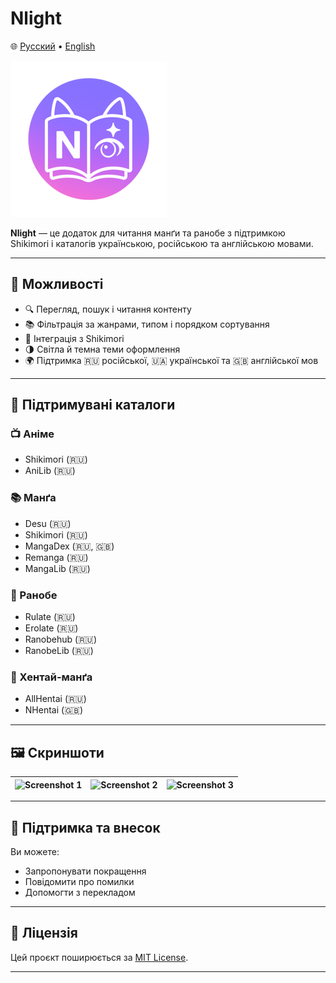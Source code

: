 # Nlight

🌐 [Русский](README_ru.md) • [English](README_en.md)

![Nlight Logo](../assets/readme_logo.png)

**Nlight** — це додаток для читання манґи та ранобе з підтримкою Shikimori і каталогів українською, російською та англійською мовами.

---

## 🚀 Можливості

* 🔍 Перегляд, пошук і читання контенту
* 📚 Фільтрація за жанрами, типом і порядком сортування
* 🧩 Інтеграція з Shikimori
* 🌗 Світла й темна теми оформлення
* 🌍 Підтримка 🇷🇺 російської, 🇺🇦 української та 🇬🇧 англійської мов

---

## 📖 Підтримувані каталоги

### 📺 Аніме

* Shikimori (🇷🇺)
* AniLib (🇷🇺)

### 📚 Манґа

* Desu (🇷🇺)
* Shikimori (🇷🇺)
* MangaDex (🇷🇺, 🇬🇧)
* Remanga (🇷🇺)
* MangaLib (🇷🇺)

### 📘 Ранобе

* Rulate (🇷🇺)
* Erolate (🇷🇺)
* Ranobehub (🇷🇺)
* RanobeLib (🇷🇺)

### 🔞 Хентай-манґа

* AllHentai (🇷🇺)
* NHentai (🇬🇧)

---

## 🖼️ Скриншоти

| ![Screenshot 1](https://github.com/brandonzorn/Nlight/assets/68778953/f714165d-5df6-4b38-89a6-02d940172469) | ![Screenshot 2](https://github.com/brandonzorn/Nlight/assets/68778953/1da43e9a-52af-402d-8f30-189f31a31ba2) | ![Screenshot 3](https://github.com/brandonzorn/Nlight/assets/68778953/168f00a3-4174-41ba-8773-4548ef7ced9b) |
| :---------------------------------------------------------------------------------------------------------: | :---------------------------------------------------------------------------------------------------------: | :---------------------------------------------------------------------------------------------------------: |

---

## 🧩 Підтримка та внесок

Ви можете:

* Запропонувати покращення
* Повідомити про помилки
* Допомогти з перекладом

---

## 📄 Ліцензія

Цей проєкт поширюється за [MIT License](../../LICENSE).

---